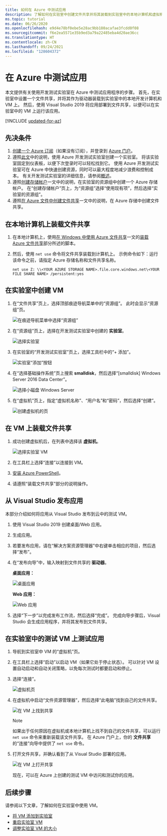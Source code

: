 ```yaml
---
title: 如何在 Azure 中测试应用
description: 了解如何在实验室中创建文件共享并将其装载到实验室中的本地计算机和虚拟机，然后将桌面/Web 应用程序部署到该文件共享并对其进行测试。
ms.topic: tutorial
ms.date: 06/26/2020
ms.openlocfilehash: e9d4e78bf0ebe5e28ac9bb180acafae3fcdd0f08
ms.sourcegitcommit: f6e2ea5571e35b9ed3a79a22485eba4d20ae36cc
ms.translationtype: HT
ms.contentlocale: zh-CN
ms.lasthandoff: 09/24/2021
ms.locfileid: "128604372"
---
```

# <a name="test-your-app-in-azure"></a>在 Azure 中测试应用 
本文提供有关使用开发测试实验室在 Azure 中测试应用程序的步骤。 首先，在实验室中设置一个文件共享，并将其作为驱动器装载到实验室中的本地开发计算机和 VM 上。 然后，使用 Visual Studio 2019 将应用部署到文件共享，以便可以在实验室中的 VM 上运行该应用。  

[!INCLUDE [updated-for-az](../../includes/updated-for-az.md)]

## <a name="prerequisites"></a>先决条件 
1. [创建一个 Azure 订阅](https://azure.microsoft.com/free/)（如果没有订阅），并登录到 [Azure 门户](https://portal.azure.com)。
2. 遵照[此文](devtest-lab-create-lab.md)中的说明，使用 Azure 开发测试实验室创建一个实验室。 将该实验室固定到仪表板，以便下次登录时可以轻松找到它。 使用 Azure 开发测试实验室可在 Azure 中快速创建资源，同时可以最大程度地减少浪费和控制成本。 有关开发测试实验室的详细信息，请参阅[概述](devtest-lab-overview.md)。 
3. 遵照[创建存储帐户](../storage/common/storage-account-create.md)一文中的说明，在实验室的资源组中创建一个 Azure 存储帐户。 在“创建存储帐户”页上，为“资源组”选择“使用现有项”，然后选择“实验室的资源组”。 
4. 遵照[在 Azure 文件中创建文件共享](../storage/files/storage-how-to-create-file-share.md)一文中的说明，在 Azure 存储中创建文件共享。 

## <a name="mount-the-file-share-on-your-local-machine"></a>在本地计算机上装载文件共享
1. 在本地计算机上，使用[在 Windows 中使用 Azure 文件共享](../storage/files/storage-how-to-use-files-windows.md)一文的[装载 Azure 文件共享](../storage/files/storage-how-to-use-files-windows.md#mount-the-azure-file-share)部分所述的脚本。 
2. 然后，使用 `net use` 命令将文件共享装载到计算机上。 示例命令如下：运行该命令之前，请指定 Azure 存储名称和文件共享名称。 

    `net use Z: \\<YOUR AZURE STORAGE NAME>.file.core.windows.net\<YOUR FILE SHARE NAME> /persistent:yes`

## <a name="create-a-vm-in-the-lab"></a>在实验室中创建 VM
1. 在“文件共享”页上，选择顶部痕迹导航菜单中的“资源组”。 此时会显示“资源组”页。 
    
    ![在痕迹导航菜单中选择“资源组”](media/test-app-in-azure/select-resource-group-bread-crump.png)
2. 在“资源组”页上，选择在开发测试实验室中创建的 **实验室**。

    ![选择实验室](media/test-app-in-azure/select-devtest-lab-in-resource-group.png)
3. 在实验室的“开发测试实验室”页上，选择工具栏中的“+ 添加”。 

    ![实验室“添加”按钮](media/test-app-in-azure/add-button-in-lab.png)
4. 在“选择基础操作系统”页上搜索 **smalldisk**，然后选择“[smalldisk] Windows Server 2016 Data Center”。 

    ![选择小磁盘 Windows Server](media/test-app-in-azure/choose-small-disk-windows-server.png)
5. 在“虚拟机”页上，指定“虚拟机名称”、“用户名”和“密码”，然后选择“创建”。    
    
    ![创建虚拟机的页](media/test-app-in-azure/create-virtual-machine-page.png)    

## <a name="mount-the-file-share-on-your-vm"></a>在 VM 上装载文件共享
1. 成功创建虚拟机后，在列表中选择该 **虚拟机**。    

    ![选择实验室 VM](media/test-app-in-azure/select-lab-vm.png)
2. 在工具栏上选择“连接”以连接到 VM。 
3. [安装 Azure PowerShell](/powershell/azure/install-az-ps)。
4. 请遵照“装载文件共享”部分的说明操作。 

## <a name="publish-your-app-from-visual-studio"></a>从 Visual Studio 发布应用
本部分介绍如何将应用从 Visual Studio 发布到云中的测试 VM。

1. 使用 Visual Studio 2019 创建桌面/Web 应用。
2. 生成应用。
3. 若要发布应用，请在“解决方案资源管理器”中右键单击相应的项目，然后选择“发布”。 
4. 在“发布向导”中，输入映射到文件共享的 **驱动器**。

    **桌面应用：**

    ![桌面应用](media/test-app-in-azure/desktop-app.png)

    **Web 应用：**

    ![Web 应用](media/test-app-in-azure/web-app.png)

1. 选择“下一步”以完成发布工作流，然后选择“完成”。 完成向导步骤后，Visual Studio 会生成应用程序，并将其发布到文件共享。 


## <a name="test-the-app-on-your-test-vm-in-the-lab"></a>在实验室中的测试 VM 上测试应用

1. 导航到实验室中 VM 的“虚拟机”页。 
2. 在工具栏上选择“启动”以启动 VM（如果它处于停止状态）。 可以针对 VM 设置自动启动和自动关闭策略，以免每次测试时都要启动和停止。 
3. 选择“连接”。

    ![虚拟机页](media/test-app-in-azure/virtual-machine-page.png)
4. 在虚拟机中启动“文件资源管理器”，然后选择“此电脑”找到自己的文件共享。

    ![在 VM 上找到共享](media/test-app-in-azure/find-share-on-vm.png)

    > [!NOTE]
    > 如果出于任何原因在虚拟机或本地计算机上找不到自己的文件共享，可以运行 `net use` 命令来重新装载该文件共享。 在 Azure 门户上，你的 **文件共享** 的“连接”向导中提供了 `net use` 命令。
1. 打开文件共享，并确认看到了从 Visual Studio 部署的应用。 

    ![在 VM 上打开共享](media/test-app-in-azure/open-file-share.png)

    现在，可以在 Azure 上创建的测试 VM 中访问和测试你的应用。

## <a name="next-steps"></a>后续步骤
请参阅以下文章，了解如何在实验室中使用 VM。 

- [将 VM 添加到实验室](devtest-lab-add-vm.md)
- [重启实验室 VM](devtest-lab-restart-vm.md)
- [调整实验室 VM 的大小](devtest-lab-resize-vm.md)
